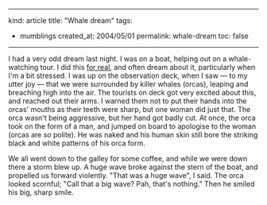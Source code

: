 -----
kind: article
title: "Whale dream"
tags:
- mumblings
created_at: 2004/05/01
permalink: whale-dream
toc: false
-----

<p>I had a very odd dream last night. I was on a boat, helping out on a whale-watching tour. I did this <a href="http://www.rousette.org.uk/blog/archives/how-i-fell-in-love-with-mull/" title="How I fell in love with Mull">for real</a>, and often dream about it, particularly when I'm a bit stressed. I was up on the observation deck, when I saw &mdash; to my utter joy &mdash; that we were surrounded by killer whales (orcas), leaping and breaching high into the air. The tourists on deck got very excited about this, and reached out their arms. I warned them not to put their hands into the orcas' mouths as their teeth were sharp, but one woman did just that. The orca wasn't being aggressive, but her hand got badly cut. At once, the orca took on the form of a man, and jumped on board to apologise to the woman (orcas are <em>so</em> polite). He was naked and his human skin still bore the striking black and white patterns of his orca form.</p><p>We all went down to the galley for some coffee, and while we were down there a storm blew up. A huge wave broke against the stern of the boat, and propelled us forward violently. "That was a huge wave", I said. The orca looked scornful; "Call that a big wave? Pah, that's nothing." Then he smiled his big, sharp smile.</p>


